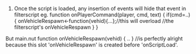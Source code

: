 1. Once the script is loaded, any insertion of events will hide that event in filterscript
eg. function onPlayerCommand(player, cmd, text)
	{
		if(cmd=..)
		{
			onVehicleRespawn<-function(vehid){...};//this will overload
			//the filterscript's onVehicleRespawn
		}
	}

But 
main.nut
function onVehicleRespawn(vehid)
{
	..
}
//is perfectly alright because this slot 'onVehicleRespawn' is created
before 'onScriptLoad'.
